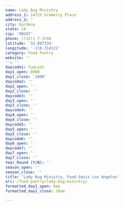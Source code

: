 ```yaml
---
name: Lady Bug Ministry
address_1: 14725 Gramercy Place
address_2: ''
city: Gardena
state: CA
zip: '90247'
phone: ((32)) 7-3748
latitude: '33.897334'
longitude: '-118.314122'
category: Food Pantry
website: ''
'': ''
daycode1: TueLast
day1_open: 0900
day1_close: '1000'
daycode2: ''
day2_open: ''
day2_close: ''
daycode3: ''
day3_open: ''
day3_close: ''
daycode4: ''
day4_open: ''
day4_close: ''
daycode5: ''
day5_open: ''
day5_close: ''
daycode6: ''
day6_open: ''
daycode7: ''
day7_open: ''
day7_close: ''
Year_Round (Y/N): ''
season_open: ''
season_close: ''
title: 'Lady Bug Ministry, Food Oasis Los Angeles'
uri: /food-pantry/lady-bug-ministry/
formatted_day1_open: 9am
formatted_day1_close: 10am

---
```

